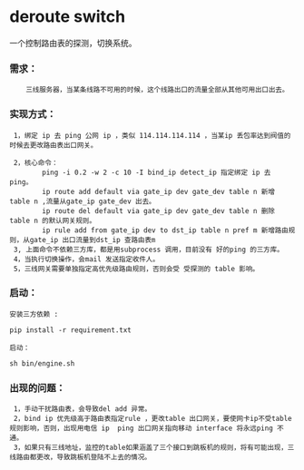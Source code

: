 # deroute switch 
一个控制路由表的探测，切换系统。

### 需求：
		三线服务器，当某条线路不可用的时候，这个线路出口的流量全部从其他可用出口出去。
### 实现方式：
     1，绑定 ip 去 ping 公网 ip ，类似 114.114.114.114 ，当某ip 丢包率达到阀值的时候去更改路由表出口网关。

     2，核心命令：
			ping -i 0.2 -w 2 -c 10 -I bind_ip detect_ip 指定绑定 ip 去 ping。 
			ip route add default via gate_ip dev gate_dev table n 新增 table n ,流量从gate_ip gate_dev 出去。
			ip route del default via gate_ip dev gate_dev table n 删除 table n 的默认网关规则。
			ip rule add from gate_ip dev to dst_ip table n pref m 新增路由规则，从gate_ip 出口流量到dst_ip 查路由表m
     3, 上面命令不依赖三方库，都是用subprocess 调用，目前没有 好的ping 的三方库。
     4，当执行切换操作，会mail 发送指定收件人。
     5，三线网关需要单独指定高优先级路由规则，否则会受 受探测的 table 影响。

### 启动：
	安装三方依赖 :
`pip install -r requirement.txt`

	启动：
`sh bin/engine.sh`
          
### 出现的问题：
     1，手动干扰路由表，会导致del add 异常。
     2，bind ip 优先级高于路由表指定rule ，更改table 出口网关，要使网卡ip不受table 规则影响，否则，出现用电信 ip  ping 出口网关指向移动 interface 将永远ping 不通。
     3，如果只有三线地址，监控的table如果涵盖了三个接口到跳板机的规则，将有可能出现，三线路由都更改，导致跳板机登陆不上去的情况。
